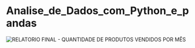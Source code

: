 # Analise_de_Dados_com_Python_e_pandas

![RELATORIO FINAL - QUANTIDADE DE PRODUTOS VENDIDOS POR MÊS ](https://drive.google.com/file/d/1XqhL9cxlKz5pJ3xapNN32BwUwmbdlAjt/view?usp=sharing "GRAFICO EM PNG")


